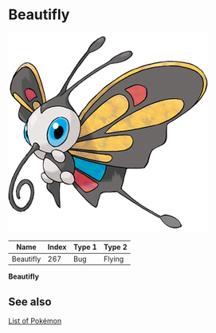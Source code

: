# Beautifly


![Beautifly](images/267.png)

| **Name** | **Index** | **Type 1** | **Type 2** |
|----|----|----|----|
| Beautifly | 267 | Bug | Flying  |

**Beautifly** 

## See also

[List of Pokémon](../pokemon.md)

